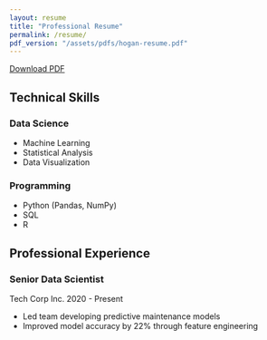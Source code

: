 ```yaml
---
layout: resume
title: "Professional Resume"
permalink: /resume/
pdf_version: "/assets/pdfs/hogan-resume.pdf"
---
```


<div class="resume-header">
  <a href="{{ page.pdf_version }}" class="download-btn" download>
    <i class="fas fa-download"></i> Download PDF
  </a>
</div>

<section class="resume-section">
  <h2>Technical Skills</h2>
  <div class="skills-grid">
    <div class="skill-category">
      <h3>Data Science</h3>
      <ul>
        <li>Machine Learning</li>
        <li>Statistical Analysis</li>
        <li>Data Visualization</li>
      </ul>
    </div>
    <div class="skill-category">
      <h3>Programming</h3>
      <ul>
        <li>Python (Pandas, NumPy)</li>
        <li>SQL</li>
        <li>R</li>
      </ul>
    </div>
  </div>
</section>

<section class="resume-section">
  <h2>Professional Experience</h2>
  <div class="timeline">
    <div class="timeline-item">
      <h3>Senior Data Scientist</h3>
      <div class="timeline-meta">
        <span class="company">Tech Corp Inc.</span>
        <span class="duration">2020 - Present</span>
      </div>
      <ul class="achievements">
        <li>Led team developing predictive maintenance models</li>
        <li>Improved model accuracy by 22% through feature engineering</li>
      </ul>
    </div>
  </div>
</section>
